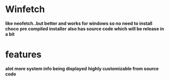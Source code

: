 # Winfetch
**like neofetch..but better and works for windows so no need to install choco**
**pre compiled installer**
**also has source code which will be release in a bit**
# features
**alot more system info being displayed**
**highly customizable from source code**
